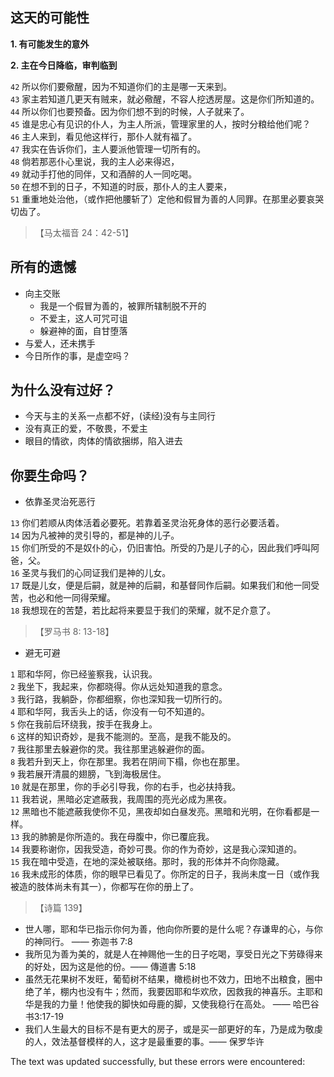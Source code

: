 ## 这天的可能性

**1\. 有可能发生的意外**

**2\. 主在今日降临，审判临到**

`42` 所以你们要儆醒，因为不知道你们的主是哪一天来到。  
`43` 家主若知道几更天有贼来，就必儆醒，不容人挖透房屋。这是你们所知道的。  
`44` 所以你们也要预备。因为你们想不到的时候，人子就来了。  
`45` 谁是忠心有见识的仆人，为主人所派，管理家里的人，按时分粮给他们呢？  
`46` 主人来到，看见他这样行，那仆人就有福了。  
`47` 我实在告诉你们，主人要派他管理一切所有的。  
`48` 倘若那恶仆心里说，我的主人必来得迟，  
`49` 就动手打他的同伴，又和酒醉的人一同吃喝。  
`50` 在想不到的日子，不知道的时辰，那仆人的主人要来，  
`51` 重重地处治他，（或作把他腰斩了）定他和假冒为善的人同罪。在那里必要哀哭切齿了。

> 【马太福音 24：42-51】

## 所有的遗憾

-   向主交账
    -   我是一个假冒为善的，被罪所辖制脱不开的
    -   不爱主，这人可咒可诅
    -   躲避神的面，自甘堕落
-   与爱人，还未携手
-   今日所作的事，是虚空吗？

## 为什么没有过好？

-   今天与主的关系一点都不好，(读经)没有与主同行
-   没有真正的爱，不敬畏，不爱主
-   眼目的情欲，肉体的情欲捆绑，陷入进去

## 你要生命吗？

-   依靠圣灵治死恶行

`13` 你们若顺从肉体活着必要死。若靠着圣灵治死身体的恶行必要活着。  
`14` 因为凡被神的灵引导的，都是神的儿子。  
`15` 你们所受的不是奴仆的心，仍旧害怕。所受的乃是儿子的心，因此我们呼叫阿爸，父。  
`16` 圣灵与我们的心同证我们是神的儿女。  
`17` 既是儿女，便是后嗣，就是神的后嗣，和基督同作后嗣。如果我们和他一同受苦，也必和他一同得荣耀。  
`18` 我想现在的苦楚，若比起将来要显于我们的荣耀，就不足介意了。

> 【罗马书 8: 13-18】

-   避无可避

`1` 耶和华阿，你已经鉴察我，认识我。  
`2` 我坐下，我起来，你都晓得。你从远处知道我的意念。  
`3` 我行路，我躺卧，你都细察，你也深知我一切所行的。  
`4` 耶和华阿，我舌头上的话，你没有一句不知道的。  
`5` 你在我前后环绕我，按手在我身上。  
`6` 这样的知识奇妙，是我不能测的。至高，是我不能及的。  
`7` 我往那里去躲避你的灵。我往那里逃躲避你的面。  
`8` 我若升到天上，你在那里。我若在阴间下榻，你也在那里。  
`9` 我若展开清晨的翅膀，飞到海极居住。  
`10` 就是在那里，你的手必引导我，你的右手，也必扶持我。  
`11` 我若说，黑暗必定遮蔽我，我周围的亮光必成为黑夜。  
`12` 黑暗也不能遮蔽我使你不见，黑夜却如白昼发亮。黑暗和光明，在你看都是一样。  
`13` 我的肺腑是你所造的。我在母腹中，你已覆庇我。  
`14` 我要称谢你，因我受造，奇妙可畏。你的作为奇妙，这是我心深知道的。  
`15` 我在暗中受造，在地的深处被联络。那时，我的形体并不向你隐藏。  
`16` 我未成形的体质，你的眼早已看见了。你所定的日子，我尚未度一日（或作我被造的肢体尚未有其一），你都写在你的册上了。

> 【诗篇 139】

-   世人哪，耶和华已指示你何为善，他向你所要的是什么呢？存谦卑的心，与你的神同行。 —— 弥迦书 7:8
-   我所见为善为美的，就是人在神赐他一生的日子吃喝，享受日光之下劳碌得来的好处，因为这是他的份。—— 傳道書 5:18
-   虽然无花果树不发旺，葡萄树不结果，橄榄树也不效力，田地不出粮食，圈中绝了羊，棚内也没有牛；然而，我要因耶和华欢欣，因救我的神喜乐。主耶和华是我的力量！他使我的脚快如母鹿的脚，又使我稳行在高处。 —— 哈巴谷书3:17-19
-   我们人生最大的目标不是有更大的房子，或是买一部更好的车，乃是成为敬虔的人，效法基督模样的人，这才是最重要的事。—— 保罗华许

The text was updated successfully, but these errors were encountered:
